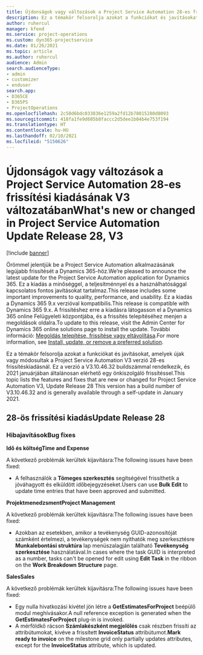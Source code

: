 ```yaml
---
title: Újdonságok vagy változások a Project Service Automation 28-es frissítési kiadásának V3 változatában
description: Ez a témakör felsorolja azokat a funkciókat és javításokat, amelyek elérhetők a Project Service Automation V3. 28-os frissítési kiadásában.
author: ruhercul
manager: kfend
ms.service: project-operations
ms.custom: dyn365-projectservice
ms.date: 01/26/2021
ms.topic: article
ms.author: ruhercul
audience: Admin
search.audienceType:
- admin
- customizer
- enduser
search.app:
- D365CE
- D365PS
- ProjectOperations
ms.openlocfilehash: 2c50d6bdc033836e1259a2fd12b78015280d8093
ms.sourcegitcommit: 418fa1fe9d605b8faccc2d5dee1b04b4e753f194
ms.translationtype: HT
ms.contentlocale: hu-HU
ms.lasthandoff: 02/10/2021
ms.locfileid: "5150626"
---
```

# <a name="whats-new-or-changed-in-project-service-automation-update-release-28-v3"></a><span data-ttu-id="be2cc-103">Újdonságok vagy változások a Project Service Automation 28-es frissítési kiadásának V3 változatában</span><span class="sxs-lookup"><span data-stu-id="be2cc-103">What's new or changed in Project Service Automation Update Release 28, V3</span></span>

[!include [banner](../includes/psa-now-project-operations.md)]

<span data-ttu-id="be2cc-104">Örömmel jelentjük be a Project Service Automation alkalmazásának legújabb frissítését a Dynamics 365-höz.</span><span class="sxs-lookup"><span data-stu-id="be2cc-104">We’re pleased to announce the latest update for the Project Service Automation application for Dynamics 365.</span></span> <span data-ttu-id="be2cc-105">Ez a kiadás a minőséggel, a teljesítménnyel és a használhatósággal kapcsolatos fontos javításokat tartalmaz.</span><span class="sxs-lookup"><span data-stu-id="be2cc-105">This release includes some important improvements to quality, performance, and usability.</span></span> <span data-ttu-id="be2cc-106">Ez a kiadás a Dynamics 365 9.x verzióval kompatibilis.</span><span class="sxs-lookup"><span data-stu-id="be2cc-106">This release is compatible with Dynamics 365 9.x.</span></span> <span data-ttu-id="be2cc-107">A frissítéshez erre a kiadásra látogasson el a Dynamics 365 online Felügyeleti központjába, és a frissítés telepítéséhez menjen a megoldások oldalra.</span><span class="sxs-lookup"><span data-stu-id="be2cc-107">To update to this release, visit the Admin Center for Dynamics 365 online solutions page to install the update.</span></span> <span data-ttu-id="be2cc-108">További információ: [Megoldás telepítése, frissítése vagy eltávolítása](https://docs.microsoft.com/power-platform/admin/install-remove-preferred-solution).</span><span class="sxs-lookup"><span data-stu-id="be2cc-108">For more information, see [Install, update, or remove a preferred solution](https://docs.microsoft.com/power-platform/admin/install-remove-preferred-solution).</span></span>

<span data-ttu-id="be2cc-109">Ez a témakör felsorolja azokat a funkciókat és javításokat, amelyek újak vagy módosultak a Project Service Automation V3 verzió 28-es frissítéskiadásnál. Ez a verzió a V3.10.46.32 buildszámmal rendelkezik, és 2021 januárjában általánosan elérhető egy önkiszolgáló frissítéssel.</span><span class="sxs-lookup"><span data-stu-id="be2cc-109">This topic lists the features and fixes that are new or changed for Project Service Automation V3, Update Release 28 This version has a build number of V3.10.46.32 and is generally available through a self-update in January 2021.</span></span>

## <a name="update-release-28"></a><span data-ttu-id="be2cc-110">28-ös frissítési kiadás</span><span class="sxs-lookup"><span data-stu-id="be2cc-110">Update Release 28</span></span>

### <a name="bug-fixes"></a><span data-ttu-id="be2cc-111">Hibajavítások</span><span class="sxs-lookup"><span data-stu-id="be2cc-111">Bug fixes</span></span>

<span data-ttu-id="be2cc-112">**Idő és költség**</span><span class="sxs-lookup"><span data-stu-id="be2cc-112">**Time and Expense**</span></span>

<span data-ttu-id="be2cc-113">A következő problémák kerültek kijavításra:</span><span class="sxs-lookup"><span data-stu-id="be2cc-113">The following issues have been fixed:</span></span>

- <span data-ttu-id="be2cc-114">A felhasználók a **Tömeges szerkesztés** segítségével frissíthetik a jóváhagyott és elküldött időbejegyzéseket.</span><span class="sxs-lookup"><span data-stu-id="be2cc-114">Users can use **Bulk Edit** to update time entries that have been approved and submitted.</span></span>

<span data-ttu-id="be2cc-115">**Projektmenedzsment**</span><span class="sxs-lookup"><span data-stu-id="be2cc-115">**Project Management**</span></span>

<span data-ttu-id="be2cc-116">A következő problémák kerültek kijavításra:</span><span class="sxs-lookup"><span data-stu-id="be2cc-116">The following issues have been fixed:</span></span>

- <span data-ttu-id="be2cc-117">Azokban az esetekben, amikor a tevékenység GUID-azonosítóját számként értelmezi, a tevékenységek nem nyithatók meg szerkesztésre **Munkalebontási struktúra** lap menüszalagján található **Tevékenység szerkesztése** használatával.</span><span class="sxs-lookup"><span data-stu-id="be2cc-117">In cases where the task GUID is interpreted as a number, tasks can't be opened for edit using **Edit Task** in the ribbon on the **Work Breakdown Structure** page.</span></span>

<span data-ttu-id="be2cc-118">**Sales**</span><span class="sxs-lookup"><span data-stu-id="be2cc-118">**Sales**</span></span>

<span data-ttu-id="be2cc-119">A következő problémák kerültek kijavításra:</span><span class="sxs-lookup"><span data-stu-id="be2cc-119">The following issues have been fixed:</span></span>

- <span data-ttu-id="be2cc-120">Egy nulla hivatkozási kivétel jön létre a **GetEstimatesForProject** beépülő modul meghívásakor.</span><span class="sxs-lookup"><span data-stu-id="be2cc-120">A null reference exception is generated when the **GetEstimatesForProject** plug-in is invoked.</span></span>
- <span data-ttu-id="be2cc-121">A mérföldkő rácson **Számlakészként megjelölés** csak részben frissíti az attribútumokat, kivéve a frissített **InvoiceStatus** attribútumot.</span><span class="sxs-lookup"><span data-stu-id="be2cc-121">**Mark ready to invoice** on the milestone grid only partially updates attributes, except for the **InvoiceStatus** attribute, which is updated.</span></span>

